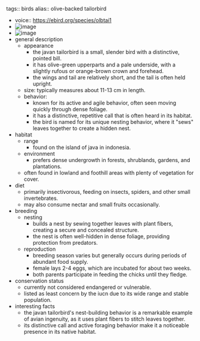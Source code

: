 tags:: birds
alias:: olive-backed tailorbird

- voice:: https://ebird.org/species/olbtai1
- ![image](https://ipfs.io/ipfs/QmYZZbH4GiSSafma5dwqpgAQHWX8bCzFUuBotXVUC2ndB1)
- ![image](https://ipfs.io/ipfs/QmRg44BKp95vy9tMPJUTQk3yR1bDwrDMoF9RkQM5yyWkJj)
- general description
	- appearance
		- the javan tailorbird is a small, slender bird with a distinctive, pointed bill.
		- it has olive-green upperparts and a pale underside, with a slightly rufous or orange-brown crown and forehead.
		- the wings and tail are relatively short, and the tail is often held upright.
	- size: typically measures about 11-13 cm in length.
	- behavior:
		- known for its active and agile behavior, often seen moving quickly through dense foliage.
		- it has a distinctive, repetitive call that is often heard in its habitat.
		- the bird is named for its unique nesting behavior, where it "sews" leaves together to create a hidden nest.
- habitat
	- range
		- found on the island of java in indonesia.
	- environment
		- prefers dense undergrowth in forests, shrublands, gardens, and plantations.
	- often found in lowland and foothill areas with plenty of vegetation for cover.
- diet
	- primarily insectivorous, feeding on insects, spiders, and other small invertebrates.
	- may also consume nectar and small fruits occasionally.
- breeding
	- nesting
		- builds a nest by sewing together leaves with plant fibers, creating a secure and concealed structure.
		- the nest is often well-hidden in dense foliage, providing protection from predators.
	- reproduction
		- breeding season varies but generally occurs during periods of abundant food supply.
		- female lays 2-4 eggs, which are incubated for about two weeks.
		- both parents participate in feeding the chicks until they fledge.
- conservation status
	- currently not considered endangered or vulnerable.
	- listed as least concern by the iucn due to its wide range and stable population.
- interesting facts
	- the javan tailorbird's nest-building behavior is a remarkable example of avian ingenuity, as it uses plant fibers to stitch leaves together.
	- its distinctive call and active foraging behavior make it a noticeable presence in its native habitat.